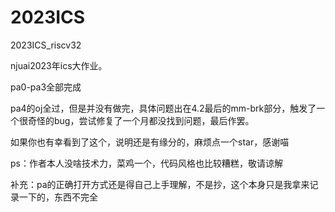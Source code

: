 # 2023ICS
2023ICS_riscv32

njuai2023年ics大作业。

pa0-pa3全部完成

pa4的oj全过，但是并没有做完，具体问题出在4.2最后的mm-brk部分，触发了一个很奇怪的bug，尝试修复了一个月都没找到问题，最后作罢。

如果你也有幸看到了这个，说明还是有缘分的，麻烦点一个star，感谢喵

ps：作者本人没啥技术力，菜鸡一个，代码风格也比较糟糕，敬请谅解

补充：pa的正确打开方式还是得自己上手理解，不是抄，这个本身只是我拿来记录一下的，东西不完全
